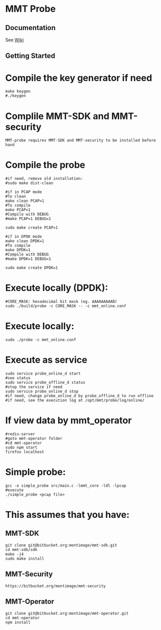 # MMT Probe

## Documentation

See [Wiki](https://bitbucket.org/montimage/mmt-probe/wiki)

## Getting Started

# Compile the key generator if need
    make keygen
    #./keygen
    
# Complile MMT-SDK and MMT-security
    MMT-probe requires MMT-SDK and MMT-security to be installed before hand
   
# Compile the probe
    #if need, remove old installation:
    #sudo make dist-clean
    
    #if in PCAP mode
    #To clean
    make clean PCAP=1
    #To compile
    make PCAP=1
    #Compile with DEBUG
    #make PCAP=1 DEBUG=1
    
    sudo make create PCAP=1
    
    #if in DPDK mode
    make clean DPDK=1
    #To compile
    make DPDK=1
    #Compile with DEBUG
    #make DPDK=1 DEBUG=1
    
    sudo make create DPDK=1
# Execute locally (DPDK):
    #CORE_MASK: hexadecimal bit mask (eg. AAAAAAAAAB)
    sudo ./build/probe -c CORE_MASK -- -c mmt_online.conf
# Execute locally:
    sudo ./probe -c mmt_online.conf
# Execute as service
    sudo service probe_online_d start
    #see status
    sudo service probe_offline_d status
    #stop the service if need
    sudo service probe_online_d stop
    #if need, change probe_online_d by probe_offline_d to run offline
    #if need, see the execution log at /opt/mmt/probe/log/online/
# If view data by mmt_operator
    #redis-server
    #goto mmt-operator folder
    #cd mmt-operator
    sudo npm start
    firefox localhost

# Simple probe:
    gcc -o simple_probe src/main.c -lmmt_core -ldl -lpcap
    #execute
    ./simple_probe <pcap file>

# This assumes that you have:

## MMT-SDK
    git clone git@bitbucket.org:montimage/mmt-sdk.git
    cd mmt-sdk/sdk
    make -j4
    sudo make install
    
## MMT-Security
    https://bitbucket.org/montimage/mmt-security
    
## MMT-Operator
    git clone git@bitbucket.org:montimage/mmt-operator.git
    cd mmt-operator
    npm install
